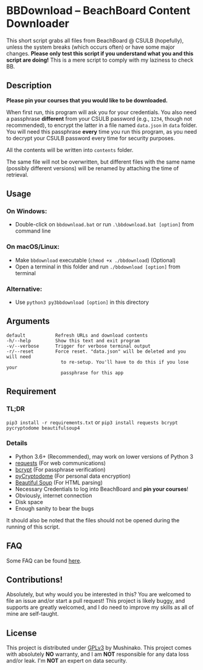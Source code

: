 #   BBDownload – BeachBoard Content Downloader
<!-- FIND THE GAME... -->
This short script grabs all files from BeachBoard @ CSULB (hopefully),
unless the system breaks (which occurs often) or have some major changes.
**Please only test this script if you understand what you and this script
are doing!** This is a mere script to comply with my laziness to check BB.

##  Description
**Please pin your courses that you would like to be downloaded.**

When first run, this program will ask you for your credentials. You also need
a passphrase **different** from your CSULB password (e.g., `1234`, though not
recommended), to encrypt the latter in a file named `data.json` in `data`
folder. You will need this passphrase **every** time you run this program, as
you need to decrypt your CSULB password every time for security purposes.

All the contents will be written into `contents` folder.

The same file will not be overwritten, but different files with the same
name (possibly different versions) will be renamed by attaching the time of
retrieval.

##  Usage
### On Windows:
- Double-click on `bbdownload.bat` or run `.\bbdownload.bat [option]` from
  command line

### On macOS/Linux:
- Make `bbdownload` executable (`chmod +x ./bbdownload`) (Optional)
- Open a terminal in this folder and run `./bbdownload [option]` from
  terminal

### Alternative:
- Use `python3 py3bbdownload [option]` in this directory

##  Arguments
```
default           Refresh URLs and download contents
-h/--help         Show this text and exit program
-v/--verbose      Trigger for verbose terminal output
-r/--reset        Force reset. "data.json" will be deleted and you will need
                    to re-setup. You'll have to do this if you lose your
                    passphrase for this app
```

##  Requirement
### TL;DR
`pip3 install -r requirements.txt` or
`pip3 install requests bcrypt pycryptodome beautifulsoup4`

### Details
* Python 3.6+ (Recommended), may work on lower versions of Python 3
* [requests](https://2.python-requests.org/en/master/) (For web communications)
* [bcrypt](https://github.com/pyca/bcrypt/) (For passphrase verification)
* [pyCryptodome](https://www.pycryptodome.org/en/latest/index.html) (For
  personal data encryption)
* [Beautiful Soup](https://www.crummy.com/software/BeautifulSoup/) (For HTML
  parsing)
* Necessary Credentials to log into BeachBoard and **pin your courses**!
* Obviously, internet connection
* Disk space
* Enough sanity to bear the bugs

It should also be noted that the files should not be opened during the running
of this script.

##  FAQ
Some FAQ can be found [here](./faq.md).

##  Contributions!
Absolutely, but why would you be interested in this? You are welcomed to file
an issue and/or start a pull request! This project is likely buggy, and
supports are greatly welcomed, and I do need to improve my skills as all of
mine are self-taught.

##  License
This project is distributed under [GPLv3](./LICENSE) by Mushinako. This project
comes with absolutely **NO** warranty, and I am **NOT** responsible for any
data loss and/or leak. I'm **NOT** an expert on data security.
